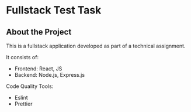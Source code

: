 # Fullstack Test Task

## About the Project

This is a fullstack application developed as part of a technical assignment.

It consists of:

- Frontend: React, JS
- Backend: Node.js, Express.js

Code Quality Tools:

- Eslint
- Prettier